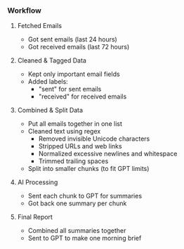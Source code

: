 ### Workflow

1. Fetched Emails
    - Got sent emails (last 24 hours)
    - Got received emails (last 72 hours)

2. Cleaned & Tagged Data
    - Kept only important email fields
    - Added labels:
        - "sent" for sent emails
        - "received" for received emails

3. Combined & Split Data
    - Put all emails together in one list
    - Cleaned text using regex
        - Removed invisible Unicode characters
        - Stripped URLs and web links
        - Normalized excessive newlines and whitespace
        - Trimmed trailing spaces
    - Split into smaller chunks (to fit GPT limits)

4. AI Processing
    - Sent each chunk to GPT for summaries
    - Got back one summary per chunk

5. Final Report
    - Combined all summaries together
    - Sent to GPT to make one morning brief
